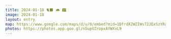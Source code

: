```yaml
---
title: 2024-01-18 🐈‍⬛ 🌧️ 🏙️
image: 2024-01-18
layout: entry
map: https://www.google.com/maps/d/u/0/embed?mid=1DfrdX2WZIWs72JExSzYRa5kP24UfyJA&ehbc=2E312F
photos: https://photos.app.goo.gl/n5upVZropxAYWXvL9
---
```

